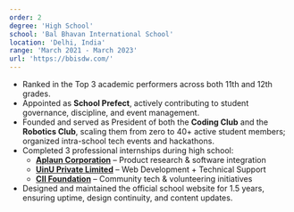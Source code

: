 ```yaml
---
order: 2
degree: 'High School'
school: 'Bal Bhavan International School'
location: 'Delhi, India'
range: 'March 2021 - March 2023'
url: 'https://bbisdw.com/'
---
```


- Ranked in the Top 3 academic performers across both 11th and 12th grades.
- Appointed as **School Prefect**, actively contributing to student governance, discipline, and event management.
- Founded and served as President of both the **Coding Club** and the **Robotics Club**, scaling them from zero to 40+ active student members; organized intra-school tech events and hackathons.
- Completed 3 professional internships during high school:
  - <a href="https://www.justdial.com/Jodhpur/Aplaun-Corp-Ratanada/0291PX291-X291-180819182130-V1I3_BZDET">**Aplaun Corporation**</a> – Product research & software integration
  - <a href="https://www.linkedin.com/company/uinu/">**UinU Private Limited**</a> – Web Development + Technical Support
  - <a href="https://ciifoundation.in/">**CII Foundation**</a> – Community tech & volunteering initiatives
- Designed and maintained the official school website for 1.5 years, ensuring uptime, design continuity, and content updates.
